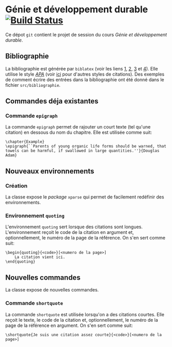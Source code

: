 # Génie et développement durable [![Build Status](https://travis-ci.com/AntoineGagne/genie-developpement-durable.svg?token=z8MuAdp4BiCLDyKa2y46&branch=master)](https://travis-ci.com/AntoineGagne/genie-developpement-durable)

Ce dépot `git` contient le projet de session du cours *Génie et développement durable*.

## Bibliographie

La bibliographie est générée par `biblatex` (voir les liens [1](https://fr.sharelatex.com/learn/Biblatex_bibliography_styles), [2](https://fr.sharelatex.com/blog/2013/07/31/getting-started-with-biblatex.html), [3](https://en.wikibooks.org/wiki/LaTeX/Bibliography_Management) et [4](http://ctan.mirror.rafal.ca/macros/latex/contrib/biblatex/doc/biblatex.pdf)). Elle utilise le style [*APA*](http://www.bibl.ulaval.ca/services/citation-de-sources/style-apa) (voir [ici](http://www.bibl.ulaval.ca/aide-a-la-recherche/documents-d-aide-a-la-redaction/citer-vos-sources) pour d'autres styles de citations). Des exemples de comment écrire des entrées dans la bibliographie ont été donné dans le fichier `src/bibliographie`.

## Commandes déja existantes

### Commande `epigraph`

La commande `epigraph` permet de rajouter un court texte (tel qu'une citation) en dessous du nom du chapitre. Elle est utilisée comme suit:

```TeX
\chapter{Example}
\epigraph{``Parents of young organic life forms should be warned, that towels can be harmful, if swallowed in large quantities.''}{Douglas Adam} 
```

## Nouveaux environnements

### Création

La classe expose le *package* `xparse` qui permet de facilement redéfinir des environnements.

### Environnement `quoting`

L'environnement `quoting` sert lorsque des citations sont longues. L'environnement reçoit le code de la citation en argument et, optionnellement, le numéro de la page de la référence. On s'en sert comme suit:

```TeX
\begin{quoting}{<code>}[<numero de la page>]
    La citation vient ici.
\end{quoting}
```

## Nouvelles commandes

La classe expose de nouvelles commandes.

### Commande `shortquote`

La commande `shortquote` est utilisée lorsqu'on a des citations courtes. Elle reçoit le texte, le code de la citation et, optionnellement, le numéro de la page de la référence en argument. On s'en sert comme suit:

```TeX
\shortquote{Je suis une citation assez courte}{<code>}[<numero de la page>]
```
